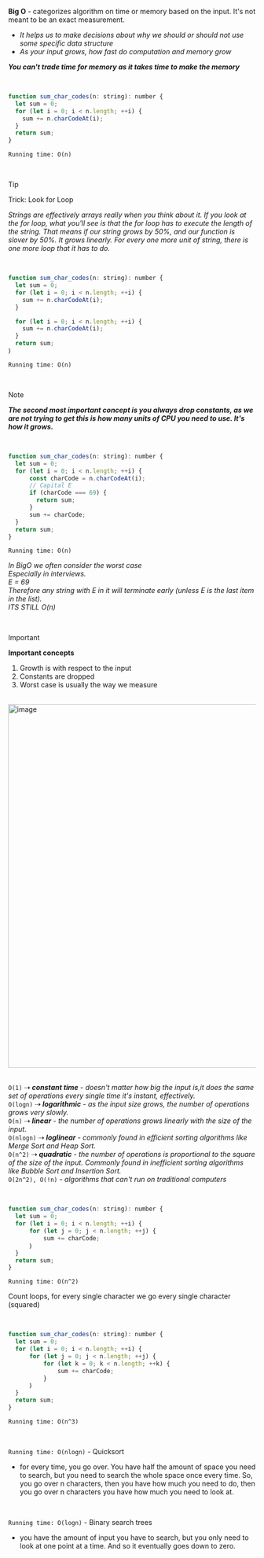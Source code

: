 **Big O** - categorizes algorithm on time or memory based on the input. It's not meant to be an exact measurement.
- *It helps us to make decisions about why we should or should not use some specific data structure*
- *As your input grows, how fast do computation and memory grow*

***You can't trade time for memory as it takes time to make the memory***

<br />

```javascript
function sum_char_codes(n: string): number {
  let sum = 0;
  for (let i = 0; i < n.length; ++i) {
    sum += n.charCodeAt(i);
  }
  return sum;
}
```
`Running time: O(n)`

<br />

> [!TIP]
> Trick: Look for Loop

*Strings are effectively arrays really when you think about it. If you look at the for loop, what you'll see is that the for loop has to execute the length of the string. That means if our string grows by 50%, and our function is slover by 50%. It grows linearly. For every one more unit of string, there is one more loop that it has to do.*

<br />

```javascript
function sum_char_codes(n: string): number {
  let sum = 0;
  for (let i = 0; i < n.length; ++i) {
    sum += n.charCodeAt(i);
  }

  for (let i = 0; i < n.length; ++i) {
    sum += n.charCodeAt(i);
  }
  return sum;
｝
```
`Running time: O(n)`

<br />

> [!NOTE]
> ***The second most important concept is you always drop constants, as we are not trying to get this is how many units of CPU you need to use. It's how it grows.***

<br />

```javascript
function sum_char_codes(n: string): number {
  let sum = 0;
  for (let i = 0; i < n.length; ++i) {
      const charCode = n.charCodeAt(i);
      // Capital E
      if (charCode === 69) {
        return sum;
      }
      sum += charCode;
  }
  return sum;
}
```
`Running time: O(n)`

*In BigO we often consider the worst case
<br /> 
Especially in interviews.
<br /> 
E = 69
<br /> 
Therefore any string with E in it will terminate early (unless E is the last item in the list).
<br /> 
ITS STILL O(n)*

<br />

> [!IMPORTANT]
> **Important concepts**
> 1. Growth is with respect to the input
> 2. Constants are dropped
> 3. Worst case is usually the way we measure

<br />
<img width="740" alt="image" src="https://github.com/mbrezov/The-Last-Algorithms-Course-Youll-Need-notes/assets/127137480/668e6973-160f-4dbf-90d3-6f6d9f55ff93">

<br /> 
<br /> 

`O(1)` ⇢ ***constant time*** - *doesn't matter how big the input is,it does the same set of operations every single time it's instant, effectively.*
<br /> 
`O(logn)` ⇢ ***logarithmic*** - *as the input size grows, the number of operations grows very slowly.*
<br /> 
`O(n)` ⇢ ***linear*** - *the number of operations grows linearly with the size of the input.*
<br /> 
`O(nlogn)` ⇢ ***loglinear*** - *commonly found in efficient sorting algorithms like Merge Sort and Heap Sort.*
<br /> 
`O(n^2)` ⇢ ***quadratic*** - *the number of operations is proportional to the square of the size of the input. Commonly found in inefficient sorting algorithms like Bubble Sort and Insertion Sort.*
<br /> 
`O(2n^2), O(!n)` - *algorithms that can't run on traditional computers*

<br />

```javascript
function sum_char_codes(n: string): number {
  let sum = 0;
  for (let i = 0; i < n.length; ++i) {
      for (let j = 0; j < n.length; ++j) {
          sum += charCode;
      ｝
  }
  return sum;
}
```

`Running time: O(n^2)`

Count loops, for every single character we go every single character (squared)

<br />

```javascript
function sum_char_codes(n: string): number {
  let sum = 0;
  for (let i = 0; i < n.length; ++i) {
      for (let j = 0; j < n.length; ++j) {
          for (let k = 0; k < n.length; ++k) {
              sum += charCode;
          }
      ｝
  }
  return sum;
}
```

`Running time: O(n^3)`

<br />

`Running time: O(nlogn)` - Quicksort
<br />
- for every time, you go over. You have half the amount of space you need to search, but you need to search the whole space once every time. So, you go over n characters, then you have how much you need to do, then you go over n characters you have how much you need to look at.

<br />

`Running time: O(logn)` - Binary search trees
<br />
- you have the amount of input you have to search, but you only need to look at one point at a time. And so it eventually goes down to zero.
